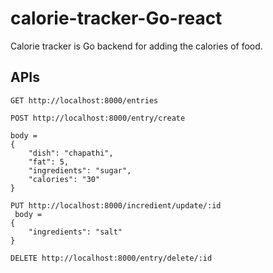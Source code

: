 # calorie-tracker-Go-react


Calorie tracker is Go backend for adding the calories of food.


## APIs

```
GET http://localhost:8000/entries
```



```
POST http://localhost:8000/entry/create

body = 
{
    "dish": "chapathi",
    "fat": 5,
    "ingredients": "sugar",
    "calories": "30"
}
```


```
PUT http://localhost:8000/incredient/update/:id
 body = 
{
    "ingredients": "salt"
}
```

```
DELETE http://localhost:8000/entry/delete/:id
```

